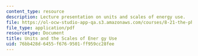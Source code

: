 ```yaml
---
content_type: resource
description: Lecture presentation on units and scales of energy use.
file: https://ol-ocw-studio-app-qa.s3.amazonaws.com/courses/8-21-the-physics-of-energy-fall-2009/76bb428d6455f6769501ff959cc28fee_MIT8_21s09_lec02.pdf
file_type: application/pdf
resourcetype: Document
title: Units and the Scales of Ener gy Use
uid: 76bb428d-6455-f676-9501-ff959cc28fee
---
```

